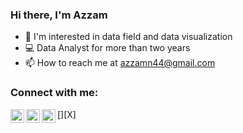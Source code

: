 ### Hi there, I'm Azzam 

- 👀 I'm interested in data field and data visualization
- 💻 Data Analyst for more than two years
- 📫 How to reach me at azzamn44@gmail.com

### Connect with me:

[<img align="left" alt="codeSTACKr | X" width="22px" src="[https://cdn-icons-png.flaticon.com/512/1409/1409937.png](https://uxwing.com/wp-content/themes/uxwing/download/brands-and-social-media/x-social-media-logo-icon.png)" />][X]
[<img align="left" alt="codeSTACKr | LinkedIn" width="22px" src="https://cdn-icons-png.flaticon.com/512/174/174857.png" />][linkedin]
[<img align="left" alt="codeSTACKr | Instagram" width="22px" src="https://cdn-icons-png.flaticon.com/512/2111/2111463.png" />][instagram]

<br />


[twitter]: https://twitter.com/azzamnaufal_
[instagram]: https://instagram.com/azzamnaufal
[linkedin]: https://www.linkedin.com/in/azzamnaufal/
<!---
azzamnaufaal/azzamnaufaal is a ✨ special ✨ repository because its `README.md` (this file) appears on your GitHub profile.
You can click the Preview link to take a look at your changes.
--->
